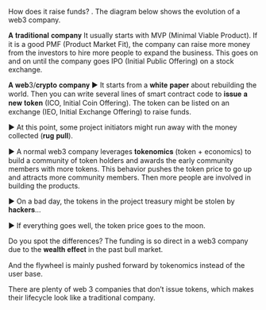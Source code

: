 How does it raise funds?
.
The diagram below shows the evolution of a web3 company.

𝐀 𝐭𝐫𝐚𝐝𝐢𝐭𝐢𝐨𝐧𝐚𝐥 𝐜𝐨𝐦𝐩𝐚𝐧𝐲
It usually starts with MVP (Minimal Viable Product). If it is a good PMF (Product Market Fit), the company can raise more money from the investors to hire more people to
expand the business. This goes on and on until the company goes IPO (Initial Public Offering) on a stock exchange.

𝐀 𝐰𝐞𝐛3/𝐜𝐫𝐲𝐩𝐭𝐨 𝐜𝐨𝐦𝐩𝐚𝐧𝐲
▶ It starts from a 𝐰𝐡𝐢𝐭𝐞 𝐩𝐚𝐩𝐞𝐫 about rebuilding the world. Then you can write several lines of smart contract code to 𝐢𝐬𝐬𝐮𝐞 𝐚 𝐧𝐞𝐰 𝐭𝐨𝐤𝐞𝐧 (ICO, Initial Coin Offering). 
The token can be listed on an exchange (IEO, Initial Exchange Offering) to raise funds.

▶ At this point, some project initiators might run away with the money collected (𝐫𝐮𝐠 𝐩𝐮𝐥𝐥).

▶ A normal web3 company leverages 𝐭𝐨𝐤𝐞𝐧𝐨𝐦𝐢𝐜𝐬 (token + economics) to build a community of token holders and awards the early community members with more tokens. 
This behavior pushes the token price to go up and attracts more community members. Then more people are involved in building the products.

▶ On a bad day, the tokens in the project treasury might be stolen by 𝐡𝐚𝐜𝐤𝐞𝐫𝐬…

▶ If everything goes well, the token price goes to the moon. 

 Do you spot the differences? 
The funding is so direct in a web3 company due to the 𝐰𝐞𝐚𝐥𝐭𝐡 𝐞𝐟𝐟𝐞𝐜𝐭 in the past bull market.

And the flywheel is mainly pushed forward by tokenomics instead of the user base.

There are plenty of web 3 companies that don’t issue tokens, which makes their lifecycle look like a traditional company. 
